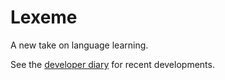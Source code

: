 # Lexeme
A new take on language learning.

See the [developer diary](https://github.com/gustafl/LearningWords/wiki/Gustaf's-developer-diary) for recent developments.
